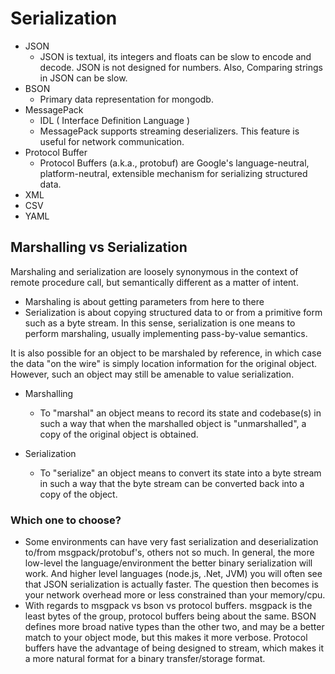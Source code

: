 # Serialization
- JSON
    -  JSON is textual, its integers and floats can be slow to encode and decode. JSON is not designed for numbers. Also, Comparing strings in JSON can be slow.
- BSON
    - Primary data representation for mongodb.
- MessagePack
    - IDL ( Interface Definition Language )
    - MessagePack supports streaming deserializers. This feature is useful for network communication.
- Protocol Buffer
    - Protocol Buffers (a.k.a., protobuf) are Google's language-neutral, platform-neutral, extensible mechanism for serializing structured data.    
- XML
- CSV
- YAML



## Marshalling vs Serialization

Marshaling and serialization are loosely synonymous in the context of remote procedure call, but semantically different as a matter of intent.


- Marshaling is about getting parameters from here to there
- Serialization is about copying structured data to or from a primitive form such as a byte stream. In this sense, serialization is one means to perform marshaling, usually implementing pass-by-value semantics.

It is also possible for an object to be marshaled by reference, in which case the data "on the wire" is simply location information for the original object. However, such an object may still be amenable to value serialization.

- Marshalling
    - To "marshal" an object means to record its state and codebase(s) in such a way that when the marshalled object is "unmarshalled", a copy of the original object is obtained.

- Serialization
    - To "serialize" an object means to convert its state into a byte stream in such a way that the byte stream can be converted back into a copy of the object.



### Which one to choose?
- Some environments can have very fast serialization and deserialization to/from msgpack/protobuf's, others not so much. In general, the more low-level the language/environment the better binary serialization will work. And higher level languages (node.js, .Net, JVM) you will often see that JSON serialization is actually faster. The question then becomes is your network overhead more or less constrained than your memory/cpu.
- With regards to msgpack vs bson vs protocol buffers. msgpack is the least bytes of the group, protocol buffers being about the same. BSON defines more broad native types than the other two, and may be a better match to your object mode, but this makes it more verbose. Protocol buffers have the advantage of being designed to stream, which makes it a more natural format for a binary transfer/storage format.
